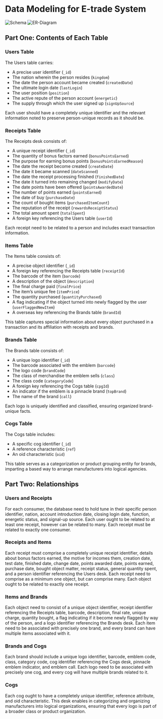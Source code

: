 
 # Data Modeling for E-trade System
![Schema](https://github.com/yh3389/Fetch-test-Ian/assets/143014699/c4be36d8-1d02-4234-b449-54b05e4f075d)
![ER-Diagram](https://github.com/yh3389/Fetch-test-Ian/assets/143014699/9cf5a504-cd12-4a2d-b55a-47e25acb4664)

## Part One: Contents of Each Table

### Users Table
The Users table carries:
- A precise user identifier (`_id`)
- The nation wherein the person resides (`kingdom`)
- The date the person account became created (`createdDate`)
- The ultimate login date (`lastLogin`)
- The user position (`position`)
- The active repute of the person account (`energetic`)
- The supply through which the user signed up (`signUpSource`)

Each user should have a completely unique identifier and the relevant information noted to preserve person-unique records as it should be.

### Receipts Table
The Receipts desk consists of:
- A unique receipt identifier (`_id`)
- The quantity of bonus factors earned (`bonusPointsEarned`)
- The purpose for earning bonus points (`bonusPointsEarnedReason`)
- The date the receipt become created (`createDate`)
- The date it became scanned (`dateScanned`)
- The date the receipt processing finished (`finishedDate`)
- The date it turned into remaining changed (`modifyDate`)
- The date points have been offered (`pointsAwardedDate`)
- The number of points earned (`pointsEarned`)
- The date of buy (`purchaseDate`)
- The count of bought items (`purchasedItemCount`)
- The reputation of the receipt (`rewardsReceiptStatus`)
- The total amount spent (`totalSpent`)
- A foreign key referencing the Users table (`userId`)

Each receipt need to be related to a person and includes exact transaction information.

### Items Table
The Items table consists of:
- A precise object identifier (`_id`)
- A foreign key referencing the Receipts table (`receiptId`)
- The barcode of the item (`barcode`)
- A description of the object (`description`)
- The final charge paid (`finalPrice`)
- The item’s unique fee (`itemPrice`)
- The quantity purchased (`quantityPurchased`)
- A flag indicating if the object turned into newly flagged by the user (`userFlaggedNewItem`)
- A overseas key referencing the Brands table (`brandId`)

This table captures special information about every object purchased in a transaction and its affiliation with receipts and brands.

### Brands Table
The Brands table consists of:
- A unique logo identifier (`_id`)
- The barcode associated with the emblem (`barcode`)
- The logo code (`brandCode`)
- The class of merchandise the emblem sells (`class`)
- The class code (`categoryCode`)
- A foreign key referencing the Cogs table (`cpgId`)
- An indicator if the emblem is a pinnacle brand (`topBrand`)
- The name of the brand (`call`)

Each logo is uniquely identified and classified, ensuring organized brand-unique facts.

### Cogs Table
The Cogs table includes:
- A specific cog identifier (`_id`)
- A reference characteristic (`ref`)
- An oid characteristic (`oid`)

This table serves as a categorization or product grouping entity for brands, imparting a based way to arrange manufacturers into logical agencies.

## Part Two: Relationships

### Users and Receipts
For each consumer, the database need to hold tune in their specific person identifier, nation, account introduction date, closing login date, function, energetic status, and signal-up source. Each user ought to be related to at least one receipt, however can be related to many. Each receipt must be related to exactly one consumer.

### Receipts and Items
Each receipt must comprise a completely unique receipt identifier, details about bonus factors earned, the motive for incomes them, creation date, test date, finished date, change date, points awarded date, points earned, purchase date, bought object matter, receipt status, general quantity spent, and a person identifier referencing the Users desk. Each receipt need to comprise as a minimum one object, but can comprise many. Each object ought to be related to exactly one receipt.

### Items and Brands
Each object need to consist of a unique object identifier, receipt identifier referencing the Receipts table, barcode, description, final rate, unique charge, quantity bought, a flag indicating if it become newly flagged by way of the person, and a logo identifier referencing the Brands desk. Each item need to be associated with precisely one brand, and every brand can have multiple items associated with it.

### Brands and Cogs
Each brand should include a unique logo identifier, barcode, emblem code, class, category code, cog identifier referencing the Cogs desk, pinnacle emblem indicator, and emblem call. Each logo need to be associated with precisely one cog, and every cog will have multiple brands related to it.

### Cogs
Each cog ought to have a completely unique identifier, reference attribute, and oid characteristic. This desk enables in categorizing and organizing manufacturers into logical organizations, ensuring that every logo is part of a broader class or product organization.
